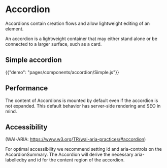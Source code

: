 # Accordion

<p class="description">Accordions contain creation flows and allow lightweight editing of an element.</p>

An accordion is a lightweight container that may either stand alone or be connected to a larger surface, 
such as a card.

## Simple accordion

{{"demo": "pages/components/accordion/Simple.js"}}

## Performance

The content of Accordions is mounted by default even if the accordion is not expanded. This default behavior has server-side rendering and SEO in mind.

## Accessibility

(WAI-ARIA: https://www.w3.org/TR/wai-aria-practices/#accordion)

For optimal accessibility we recommend setting id and aria-controls on the AccordionSummary. The Accordion will derive the necessary aria-labelledby and id for the content region of the accordion.
